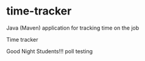 # time-tracker
Java (Maven) application for tracking time on the job

Time tracker

Good Night Students!!!
poll testing
